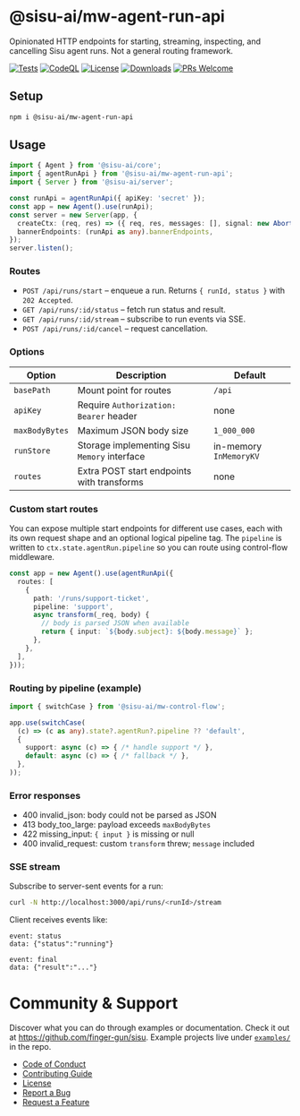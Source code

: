 # @sisu-ai/mw-agent-run-api

Opinionated HTTP endpoints for starting, streaming, inspecting, and cancelling Sisu agent runs. Not a general routing framework.

[![Tests](https://github.com/finger-gun/sisu/actions/workflows/tests.yml/badge.svg?branch=main)](https://github.com/finger-gun/sisu/actions/workflows/tests.yml)
[![CodeQL](https://github.com/finger-gun/sisu/actions/workflows/github-code-scanning/codeql/badge.svg)](https://github.com/finger-gun/sisu/actions/workflows/github-code-scanning/codeql)
[![License](https://img.shields.io/badge/license-Apache--2.0-blue)](https://github.com/finger-gun/sisu/blob/main/LICENSE)
[![Downloads](https://img.shields.io/npm/dm/%40sisu-ai%2Fmw-agent-run-api)](https://www.npmjs.com/package/@sisu-ai/mw-agent-run-api)
[![PRs Welcome](https://img.shields.io/badge/PRs-welcome-brightgreen.svg)](https://github.com/finger-gun/sisu/blob/main/CONTRIBUTING.md)


## Setup

```bash
npm i @sisu-ai/mw-agent-run-api
```

## Usage

```ts
import { Agent } from '@sisu-ai/core';
import { agentRunApi } from '@sisu-ai/mw-agent-run-api';
import { Server } from '@sisu-ai/server';

const runApi = agentRunApi({ apiKey: 'secret' });
const app = new Agent().use(runApi);
const server = new Server(app, {
  createCtx: (req, res) => ({ req, res, messages: [], signal: new AbortController().signal }),
  bannerEndpoints: (runApi as any).bannerEndpoints,
});
server.listen();
```

### Routes

- `POST /api/runs/start` – enqueue a run. Returns `{ runId, status }` with `202 Accepted`.
- `GET /api/runs/:id/status` – fetch run status and result.
- `GET /api/runs/:id/stream` – subscribe to run events via SSE.
- `POST /api/runs/:id/cancel` – request cancellation.

### Options

| Option | Description | Default |
| ------ | ----------- | ------- |
| `basePath` | Mount point for routes | `/api` |
| `apiKey` | Require `Authorization: Bearer` header | none |
| `maxBodyBytes` | Maximum JSON body size | `1_000_000` |
| `runStore` | Storage implementing Sisu `Memory` interface | in-memory `InMemoryKV` |
| `routes` | Extra POST start endpoints with transforms | none |

### Custom start routes

You can expose multiple start endpoints for different use cases, each with its own request shape and an optional logical pipeline tag. The `pipeline` is written to `ctx.state.agentRun.pipeline` so you can route using control-flow middleware.

```ts
const app = new Agent().use(agentRunApi({
  routes: [
    {
      path: '/runs/support-ticket',
      pipeline: 'support',
      async transform(_req, body) {
        // body is parsed JSON when available
        return { input: `${body.subject}: ${body.message}` };
      },
    },
  ],
}));
```

### Routing by pipeline (example)

```ts
import { switchCase } from '@sisu-ai/mw-control-flow';

app.use(switchCase(
  (c) => (c as any).state?.agentRun?.pipeline ?? 'default',
  {
    support: async (c) => { /* handle support */ },
    default: async (c) => { /* fallback */ },
  },
));
```

### Error responses

- 400 invalid_json: body could not be parsed as JSON
- 413 body_too_large: payload exceeds `maxBodyBytes`
- 422 missing_input: `{ input }` is missing or null
- 400 invalid_request: custom `transform` threw; `message` included

### SSE stream

Subscribe to server-sent events for a run:

```bash
curl -N http://localhost:3000/api/runs/<runId>/stream
```

Client receives events like:

```
event: status
data: {"status":"running"}

event: final
data: {"result":"..."}
```

# Community & Support

Discover what you can do through examples or documentation. Check it out at https://github.com/finger-gun/sisu. Example projects live under [`examples/`](https://github.com/finger-gun/sisu/tree/main/examples) in the repo.


- [Code of Conduct](https://github.com/finger-gun/sisu/blob/main/CODE_OF_CONDUCT.md)
- [Contributing Guide](https://github.com/finger-gun/sisu/blob/main/CONTRIBUTING.md)
- [License](https://github.com/finger-gun/sisu/blob/main/LICENSE)
- [Report a Bug](https://github.com/finger-gun/sisu/issues/new?template=bug_report.md)
- [Request a Feature](https://github.com/finger-gun/sisu/issues/new?template=feature_request.md)